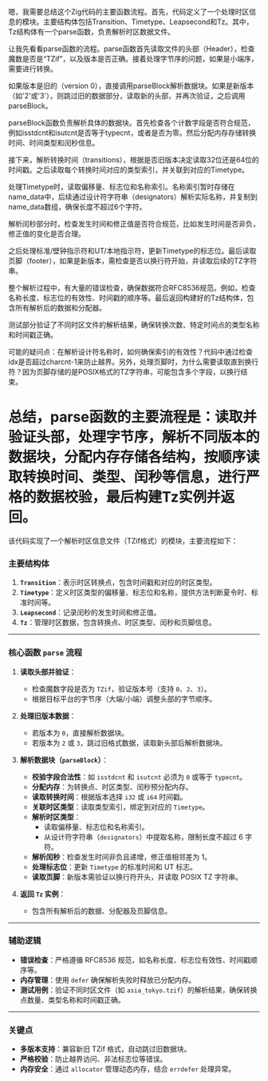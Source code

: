 嗯，我需要总结这个Zig代码的主要函数流程。首先，代码定义了一个处理时区信息的模块。主要结构体包括Transition、Timetype、Leapsecond和Tz。其中，Tz结构体有一个parse函数，负责解析时区数据文件。

让我先看看parse函数的流程。parse函数首先读取文件的头部（Header），检查魔数是否是“TZif”，以及版本是否正确。接着处理字节序的问题，如果是小端序，需要进行转换。

如果版本是旧的（version 0），直接调用parseBlock解析数据块。如果是新版本（如'2'或'3'），则跳过旧的数据部分，读取新的头部，并再次验证，之后调用parseBlock。

parseBlock函数负责解析具体的数据块。首先检查各个计数字段是否符合规范，例如isstdcnt和isutcnt是否等于typecnt，或者是否为零。然后分配内存存储转换时间、时间类型和闰秒信息。

接下来，解析转换时间（transitions），根据是否旧版本决定读取32位还是64位的时间戳。之后读取每个转换时间对应的类型索引，并关联到对应的Timetype。

处理Timetype时，读取偏移量、标志位和名称索引。名称索引暂时存储在name_data中，后续通过设计符字符串（designators）解析实际名称，并复制到name_data数组，确保长度不超过6个字符。

解析闰秒部分时，检查发生时间和修正值是否符合规范，比如发生时间是否非负，修正值的变化是否合理。

之后处理标准/壁钟指示符和UT/本地指示符，更新Timetype的标志位。最后读取页脚（footer），如果是新版本，需检查是否以换行符开始，并读取后续的TZ字符串。

整个解析过程中，有大量的错误检查，确保数据符合RFC8536规范。例如，检查名称长度、标志位的有效性、时间戳的顺序等。最后返回构建好的Tz结构体，包含所有解析后的数据和分配器。

测试部分验证了不同时区文件的解析结果，确保转换次数、特定时间点的类型名称和时间戳正确。

可能的疑问点：在解析设计符名称时，如何确保索引的有效性？代码中通过检查idx是否超过charcnt-1来防止越界。另外，处理页脚时，为什么需要读取直到换行符？因为页脚存储的是POSIX格式的TZ字符串，可能包含多个字段，以换行结束。

总结，parse函数的主要流程是：读取并验证头部，处理字节序，解析不同版本的数据块，分配内存存储各结构，按顺序读取转换时间、类型、闰秒等信息，进行严格的数据校验，最后构建Tz实例并返回。
================================================
该代码实现了一个解析时区信息文件（TZif格式）的模块，主要流程如下：

### 主要结构体
1. **`Transition`**：表示时区转换点，包含时间戳和对应的时区类型。
2. **`Timetype`**：定义时区类型的偏移量、标志位和名称，提供方法判断夏令时、标准时间等。
3. **`Leapsecond`**：记录闰秒的发生时间和修正值。
4. **`Tz`**：管理时区数据，包含转换点、时区类型、闰秒和页脚信息。

---

### 核心函数 `parse` 流程
1. **读取头部并验证**：
   - 检查魔数字段是否为 `TZif`，验证版本号（支持 `0`、`2`、`3`）。
   - 根据目标平台的字节序（大端/小端）调整头部的字节顺序。

2. **处理旧版本数据**：
   - 若版本为 `0`，直接解析数据块。
   - 若版本为 `2` 或 `3`，跳过旧格式数据，读取新头部后解析数据块。

3. **解析数据块（`parseBlock`）**：
   - **校验字段合法性**：如 `isstdcnt` 和 `isutcnt` 必须为 `0` 或等于 `typecnt`。
   - **分配内存**：为转换点、时区类型、闰秒预分配内存。
   - **读取转换时间**：根据版本选择 `i32` 或 `i64` 时间戳。
   - **关联时区类型**：读取类型索引，绑定到对应的 `Timetype`。
   - **解析时区类型**：
     - 读取偏移量、标志位和名称索引。
     - 从设计符字符串（`designators`）中提取名称，限制长度不超过 6 字符。
   - **解析闰秒**：检查发生时间非负且递增，修正值相邻差为 1。
   - **处理标志位**：更新 `Timetype` 的标准时间和 UT 标志。
   - **读取页脚**：新版本需验证以换行符开头，并读取 POSIX TZ 字符串。

4. **返回 `Tz` 实例**：
   - 包含所有解析后的数据、分配器及页脚信息。

---

### 辅助逻辑
- **错误检查**：严格遵循 RFC8536 规范，如名称长度、标志位有效性、时间戳顺序等。
- **内存管理**：使用 `defer` 确保解析失败时释放已分配内存。
- **测试用例**：验证不同时区文件（如 `asia_tokyo.tzif`）的解析结果，确保转换点数量、类型名称和时间戳正确。

---

### 关键点
- **多版本支持**：兼容新旧 TZif 格式，自动跳过旧数据块。
- **严格校验**：防止越界访问、非法标志位等错误。
- **内存安全**：通过 `allocator` 管理动态内存，结合 `errdefer` 处理异常。